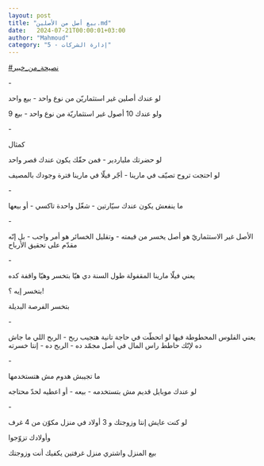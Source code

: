 ```yaml
---
layout: post
title: "بيع أصل من الأصلين.md"
date:   2024-07-21T00:00:01+03:00
author: "Mahmoud"
category: "5 - إدارة الشركات"
---
```

[<u>\#نصيحة_من_خبير</u>](https://www.facebook.com/hashtag/%D9%86%D8%B5%D9%8A%D8%AD%D8%A9_%D9%85%D9%86_%D8%AE%D8%A8%D9%8A%D8%B1?__eep__=6&__cft__%5b0%5d=AZWHDPItaucoctK4tKhBFNG93i5eQAx6LYdEGeUZgIinUryXCd1gJgrx8L3IW1-ukyNCmRb2PdHOQpxDBtrPX--wcdoTgsezb3UN-rO078Y9tzjnIqDSEa0-DjxGjpmqIbZhxFbhGhe9YJxS1o4axYNUQxFfNHfLph_G0z7mIMu4Gw&__tn__=*NK-R)

\-

لو عندك أصلين غير استثماريّن من نوع واحد - بيع
واحد

ولو عندك 10 أصول غير استثماريّة من نوع واحد - بيع
9

\-

كمثال

لو حضرتك ملياردير - فمن حقّك يكون عندك قصر واحد

لو احتجت تروح تصيّف في مارينا - أجّر فيلّا في مارينا فترة
وجودك بالمصيف

\-

ما ينفعش يكون عندك سيّارتين - شغّل واحدة تاكسي - أو
بيعها

\-

الأصل غير الاستثماريّ هو أصل يخسر من قيمته - وتقليل
الخسائر هو أمر واجب - بل إنّه مقدّم على تحقيق الأرباح

\-

يعني فيلّا مارينا المقفولة طول السنة دي هيّا بتخسر وهيّا
واقفة كده

بتخسر إيه ؟!

بتخسر الفرصة البديلة

\-

يعني الفلوس المحطوطة فيها لو اتحطّت في حاجة تانية هتجيب
ربح - الربح اللي ما جاش ده لإنّك حاطط راس المال في أصل مجمّد ده - الربح
ده - إنتا خسرته

\-

ما تجيبش هدوم مش هتستخدمها

لو عندك موبايل قديم مش بتستخدمه - بيعه - أو اعطيه لحدّ
محتاجه

\-

لو كنت عايش إنتا وزوجتك و 3 أولاد في منزل مكوّن من 4
غرف

وأولادك تزوّجوا

بيع المنزل واشتري منزل غرفتين يكفيك أنت وزوجتك
